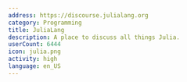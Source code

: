 ```yaml
---
address: https://discourse.julialang.org
category: Programming
title: JuliaLang
description: A place to discuss all things Julia.
userCount: 6444
icon: julia.png
activity: high
language: en_US
---
```

